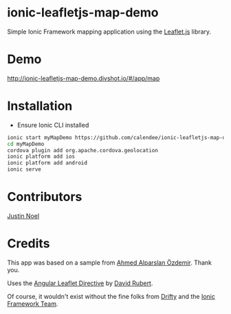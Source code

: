 ionic-leafletjs-map-demo
========================

Simple Ionic Framework mapping application using the [Leaflet.js](http://leafletjs.com) library.

# Demo
http://ionic-leafletjs-map-demo.divshot.io/#/app/map

# Installation
- Ensure Ionic CLI installed

```sh
ionic start myMapDemo https://github.com/calendee/ionic-leafletjs-map-demo
cd myMapDemo
cordova plugin add org.apache.cordova.geolocation
ionic platform add ios
ionic platform add android
ionic serve
```

# Contributors
[Justin Noel](http://calendee.com)

# Credits
This app was based on a sample from [Ahmed Alparslan Özdemir](https://github.com/alparslanahmed/MekanBul).  Thank you.

Uses the [Angular Leaflet Directive](https://tombatossals.github.io/angular-leaflet-directive/) by [David Rubert](https://github.com/tombatossals).

Of course, it wouldn't exist without the fine folks from [Drifty](http://www.drifty.com) and the [Ionic Framework Team](http://ionicframework.com).